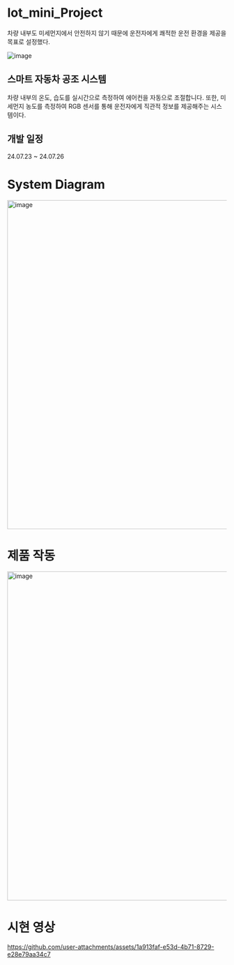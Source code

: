 # Iot_mini_Project
차량 내부도 미세먼지에서 안전하지 않기 때문에 운전자에게 쾌적한 운전 환경을 제공을 목표로 설정했다.

![image](https://github.com/user-attachments/assets/49180102-53b5-4acd-96b1-edd416892885)

## 스마트 자동차 공조 시스템
차량 내부의 온도, 습도를 실시간으로 측정하여 에어컨을 자동으로 조절합니다. 또한, 미세먼지 농도를 측정하여 RGB 센서를 통해 운전자에게 직관적 정보를 제공해주는 시스템이다.

## 개발 일정
24.07.23 ~ 24.07.26

# System Diagram
<img width="755" alt="image" src="https://github.com/user-attachments/assets/3890c7ab-c48f-4509-920c-d6cfcb8b7b8b">

# 제품 작동
<img width="755" alt="image" src="https://github.com/user-attachments/assets/537b6d48-d7af-4721-82de-efadcef81245">

# 시현 영상

https://github.com/user-attachments/assets/1a913faf-e53d-4b71-8729-e28e79aa34c7

